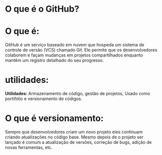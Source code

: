 # O que é o GitHub?

<h1>O que é: </h1><p>GitHub é um serviço baseado em nuvem que hospeda um sistema de controle de versão (VCS) chamado Git. Ele permite que os desenvolvedores colaborem e façam mudanças em projetos compartilhados enquanto mantêm um registro detalhado do seu progresso.</p>

<h1> utilidades: </h1>
<p><strong>Utilidades: </strong>Armazenamento de código, gestão de projetos, Usado como portifólio e versionamento de códigos.</p>

<h1>O que é versionamento: </h1>
<p>Sempre que desenvolvedores criam um novo projeto eles continuam criando atualizações no código base. Mesmo depois de o projeto ser lançado é comum a atualização de versões, correção de bugs, adição de novas ferramentas, etc.</p>

